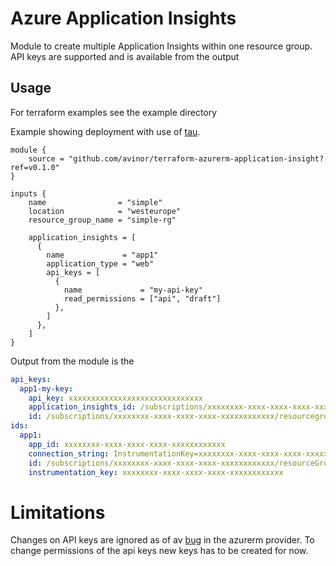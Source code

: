 # Azure Application Insights

Module to create multiple Application Insights within one resource group. 
API keys are supported and is available from the output

## Usage
For terraform examples see the example directory

Example showing deployment with use of [tau](https://github.com/avinor/tau).

```hcl-terraform
module {
    source = "github.com/avinor/terraform-azurerm-application-insight?ref=v0.1.0"
}

inputs {
    name                = "simple"
    location            = "westeurope"
    resource_group_name = "simple-rg"

    application_insights = [
      {
        name             = "app1"
        application_type = "web"
        api_keys = [
          {
            name             = "my-api-key"
            read_permissions = ["api", "draft"]
          },
        ]
      },
    ]
}
```

Output from the module is the

```yaml
api_keys:
  app1-my-key:
    api_key: xxxxxxxxxxxxxxxxxxxxxxxxxxxxxx
    application_insights_id: /subscriptions/xxxxxxxx-xxxx-xxxx-xxxx-xxxxxxxxxxxx/resourceGroups/my-rg-rg/providers/microsoft.insights/components/app1
    id: /subscriptions/xxxxxxxx-xxxx-xxxx-xxxx-xxxxxxxxxxxx/resourcegroups/my-rg/providers/microsoft.insights/components/app1/apikeys/xxxxxxxx-xxxx-xxxx-xxxx-xxxxxxxxxxxx
ids:
  app1:
    app_id: xxxxxxxx-xxxx-xxxx-xxxx-xxxxxxxxxxxx
    connection_string: InstrumentationKey=xxxxxxxx-xxxx-xxxx-xxxx-xxxxxxxxxxxx;IngestionEndpoint=https://westeurope-3.in.applicationinsights.azure.com/
    id: /subscriptions/xxxxxxxx-xxxx-xxxx-xxxx-xxxxxxxxxxxx/resourceGroups/my-rg/providers/microsoft.insights/components/app1
    instrumentation_key: xxxxxxxx-xxxx-xxxx-xxxx-xxxxxxxxxxxx
```

# Limitations

Changes on API keys are ignored as of av [bug](https://github.com/terraform-providers/terraform-provider-azurerm/issues/6040) in the azurerm provider.
To change permissions of the api keys new keys has to be created for now.
